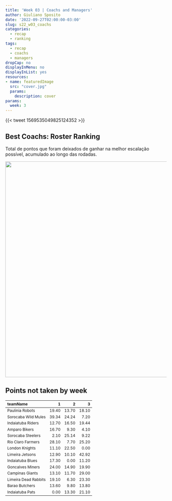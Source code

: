 ```yaml
---
title: 'Week 03 | Coachs and Managers'
author: Giuliano Sposito
date: '2022-09-27T02:00:00-03:00'
slug: s22_w03_coachs
categories:
  - recap
  - ranking
tags:
  - recap
  - coachs
  - managers
dropCap: no
displayInMenu: no
displayInList: yes
resources:
- name: featuredImage
  src: "cover.jpg"
  params:
    description: cover
params:
  week: 3
---
```

<script src="{{< blogdown/postref >}}index_files/kePrint/kePrint.js"></script>
<link href="{{< blogdown/postref >}}index_files/lightable/lightable.css" rel="stylesheet" />

<!--more-->



{{< tweet 1569535049825124352 >}}

## Best Coachs: Roster Ranking

Total de pontos que foram deixados de ganhar na melhor escalação possível, acumulado ao longo das rodadas.

<img src="{{< blogdown/postref >}}index_files/figure-html/bestCoachChart-1.png" width="672" />

## Points not taken by week

<table class="table" style="font-size: 12px; margin-left: auto; margin-right: auto;">
 <thead>
  <tr>
   <th style="text-align:left;"> teamName </th>
   <th style="text-align:right;"> 1 </th>
   <th style="text-align:right;"> 2 </th>
   <th style="text-align:right;"> 3 </th>
  </tr>
 </thead>
<tbody>
  <tr>
   <td style="text-align:left;"> Paulinia Robots </td>
   <td style="text-align:right;"> 19.40 </td>
   <td style="text-align:right;"> 13.70 </td>
   <td style="text-align:right;"> 18.10 </td>
  </tr>
  <tr>
   <td style="text-align:left;"> Sorocaba Wild Mules </td>
   <td style="text-align:right;"> 39.34 </td>
   <td style="text-align:right;"> 24.24 </td>
   <td style="text-align:right;"> 7.20 </td>
  </tr>
  <tr>
   <td style="text-align:left;"> Indaiatuba Riders </td>
   <td style="text-align:right;"> 12.70 </td>
   <td style="text-align:right;"> 16.50 </td>
   <td style="text-align:right;"> 19.44 </td>
  </tr>
  <tr>
   <td style="text-align:left;"> Amparo Bikers </td>
   <td style="text-align:right;"> 16.70 </td>
   <td style="text-align:right;"> 9.30 </td>
   <td style="text-align:right;"> 4.10 </td>
  </tr>
  <tr>
   <td style="text-align:left;"> Sorocaba Steelers </td>
   <td style="text-align:right;"> 2.10 </td>
   <td style="text-align:right;"> 25.14 </td>
   <td style="text-align:right;"> 9.22 </td>
  </tr>
  <tr>
   <td style="text-align:left;"> Rio Claro Farmers </td>
   <td style="text-align:right;"> 28.10 </td>
   <td style="text-align:right;"> 7.70 </td>
   <td style="text-align:right;"> 25.20 </td>
  </tr>
  <tr>
   <td style="text-align:left;"> London Knights </td>
   <td style="text-align:right;"> 11.10 </td>
   <td style="text-align:right;"> 22.50 </td>
   <td style="text-align:right;"> 0.00 </td>
  </tr>
  <tr>
   <td style="text-align:left;"> Limeira Jetsons </td>
   <td style="text-align:right;"> 12.90 </td>
   <td style="text-align:right;"> 10.10 </td>
   <td style="text-align:right;"> 42.92 </td>
  </tr>
  <tr>
   <td style="text-align:left;"> Indaiatuba Blues </td>
   <td style="text-align:right;"> 17.30 </td>
   <td style="text-align:right;"> 0.00 </td>
   <td style="text-align:right;"> 11.20 </td>
  </tr>
  <tr>
   <td style="text-align:left;"> Goncalves Miners </td>
   <td style="text-align:right;"> 24.00 </td>
   <td style="text-align:right;"> 14.90 </td>
   <td style="text-align:right;"> 19.90 </td>
  </tr>
  <tr>
   <td style="text-align:left;"> Campinas Giants </td>
   <td style="text-align:right;"> 13.10 </td>
   <td style="text-align:right;"> 11.70 </td>
   <td style="text-align:right;"> 29.00 </td>
  </tr>
  <tr>
   <td style="text-align:left;"> Limeira Dead Rabbits </td>
   <td style="text-align:right;"> 19.10 </td>
   <td style="text-align:right;"> 6.30 </td>
   <td style="text-align:right;"> 23.30 </td>
  </tr>
  <tr>
   <td style="text-align:left;"> Barao Butchers </td>
   <td style="text-align:right;"> 13.60 </td>
   <td style="text-align:right;"> 9.80 </td>
   <td style="text-align:right;"> 13.80 </td>
  </tr>
  <tr>
   <td style="text-align:left;"> Indaiatuba Pats </td>
   <td style="text-align:right;"> 0.00 </td>
   <td style="text-align:right;"> 13.30 </td>
   <td style="text-align:right;"> 21.10 </td>
  </tr>
</tbody>
</table>

<!--
## Best Managers

Trade, release and new contracts points balance
--> 

<!--

## Point Ballance by week
-->

